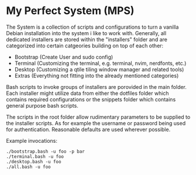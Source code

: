 # My Perfect System (MPS)
The System is a collection of scripts and configurations to turn a vanilla
Debian installation into the system i like to work with.
Generally, all dedicated installers are stored within the "installers" folder
and are categorized into certain catgeories building on top of each other:
- Bootstrap (Create User and sudo config)
- Terminal (Customizing the terminal, e.g. terminal, nvim, nerdfonts, etc.)
- Desktop (Customizing a qtile tiling window manager and related tools)
- Extras (Everything not fitting into the already mentioned categories)

Bash scripts to invoke groups of installers are porovided in the main folder.
Each installer might utilize data from either the dotfiles folder
which contains required configurations or the snippets folder
which contains general purpose bash scripts.

The scripts in the root folder allow rudimentary parameters
to be supplied to the installer scripts. As for example the username
or password being used for authentication.
Reasonable defaults are used wherever possible.

Example invocations:

```
./bootstrap.bash -u foo -p bar
./terminal.bash -u foo
./desktop.bash -u foo
./all.bash -u foo
```
